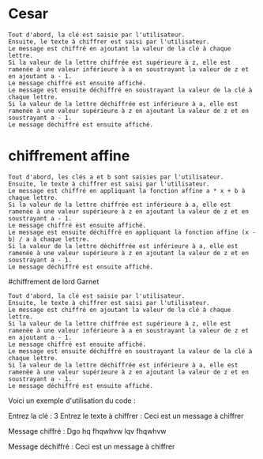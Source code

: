 # Cesar

    Tout d'abord, la clé est saisie par l'utilisateur.
    Ensuite, le texte à chiffrer est saisi par l'utilisateur.
    Le message est chiffré en ajoutant la valeur de la clé à chaque lettre.
    Si la valeur de la lettre chiffrée est supérieure à z, elle est ramenée à une valeur inférieure à a en soustrayant la valeur de z et en ajoutant a - 1.
    Le message chiffré est ensuite affiché.
    Le message est ensuite déchiffré en soustrayant la valeur de la clé à chaque lettre.
    Si la valeur de la lettre déchiffrée est inférieure à a, elle est ramenée à une valeur supérieure à z en ajoutant la valeur de z et en soustrayant a - 1.
    Le message déchiffré est ensuite affiché.



# chiffrement affine

    Tout d'abord, les clés a et b sont saisies par l'utilisateur.
    Ensuite, le texte à chiffrer est saisi par l'utilisateur.
    Le message est chiffré en appliquant la fonction affine a * x + b à chaque lettre.
    Si la valeur de la lettre chiffrée est inférieure à a, elle est ramenée à une valeur supérieure à z en ajoutant la valeur de z et en soustrayant a - 1.
    Le message chiffré est ensuite affiché.
    Le message est ensuite déchiffré en appliquant la fonction affine (x - b) / a à chaque lettre.
    Si la valeur de la lettre déchiffrée est inférieure à a, elle est ramenée à une valeur supérieure à z en ajoutant la valeur de z et en soustrayant a - 1.
    Le message déchiffré est ensuite affiché.


#chiffrement de lord Garnet


    Tout d'abord, la clé est saisie par l'utilisateur.
    Ensuite, le texte à chiffrer est saisi par l'utilisateur.
    Le message est chiffré en ajoutant la valeur de la clé à chaque lettre.
    Si la valeur de la lettre chiffrée est supérieure à z, elle est ramenée à une valeur inférieure à a en soustrayant la valeur de z et en ajoutant a - 1.
    Le message chiffré est ensuite affiché.
    Le message est ensuite déchiffré en soustrayant la valeur de la clé à chaque lettre.
    Si la valeur de la lettre déchiffrée est inférieure à a, elle est ramenée à une valeur supérieure à z en ajoutant la valeur de z et en soustrayant a - 1.
    Le message déchiffré est ensuite affiché.

Voici un exemple d'utilisation du code :

Entrez la clé : 3
Entrez le texte à chiffrer : Ceci est un message à chiffrer

Message chiffré : Dgo hq fhqwhvw lqv fhqwhvw

Message déchiffré : Ceci est un message à chiffrer



